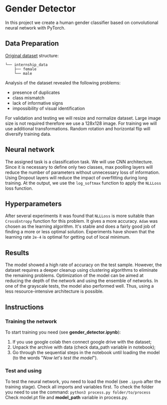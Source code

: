 # Gender Detector
In this project we create a human gender classifier based on convolutional neural network with PyTorch.

## Data Preparation
[Original dataset](https://drive.google.com/file/d/1-HUNDjcmSqdtMCvEkVlI0q43qlkcXBdK/view) structure:

```
└── internship_data
    ├── female
    └── male
```
Analysis of the dataset revealed the following problems:
- presence of duplicates
- class mismatch
- lack of informative signs
- impossibility of visual identification

For validation and testing we will resize and normalize dataset. Large image size is not required therefore we use a 128x128 image. For training we will use additional transformations. Random rotation and horizontal flip will diversify training data.

## Neural network
The assigned task is a classification task. We will use CNN architecture. Since it is necessary to define only two classes, max poolling layers will reduce the number of parameters without unnecessary loss of information. Using Dropout layers will reduce the impact of overfitting during long training. At the output, we use the `log_softmax` function to apply the `NLLLoss` loss function.

## Hyperparameters
After several experiments it was found that `NLLLoss` is more suitable than `CrossEntropy` function for this problem. It gives a more accuracy. `Adam` was chosen as the learning algorithm. It's stable and does a fairly good job of finding a more or less optimal solution. Experiments have shown that the learning rate `2e-4` is optimal for getting out of local minimum.

## Results
The model showed a high rate of accuracy on the test sample. However, the dataset requires a deeper cleanup using clustering algorithms to eliminate the remaining problems. Optimization of the model can be aimed at reducing the depth of the network and using the ensemble of networks. In one of the grayscale tests, the model also performed well. Thus, using a less resource-intensive architecture is possible.

## Instructions
### Training the network
To start training you need (see **gender_detector.ipynb**):
1. If you use google colab then connect google drive with the dataset;
2. Unpack the archive with data (check data_path variable in notebook);
3. Go through the sequential steps in the notebook until loading the model (to the words "*Now let's test the model*").

### Test and using
To test the neural network, you need to load the model (see `.ipynb` after the training stage). Check all imports and variables first.
To check the folder you need to use the command: 
	```
		python3 process.py folder/to/process
	```
Check model.pt file and **model_path** variable in process.py.
